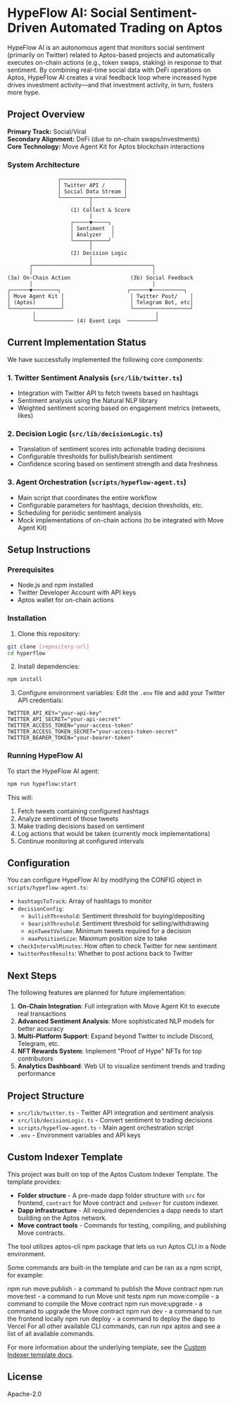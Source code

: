 # HypeFlow AI: Social Sentiment-Driven Automated Trading on Aptos

HypeFlow AI is an autonomous agent that monitors social sentiment (primarily on Twitter) related to Aptos-based projects and automatically executes on-chain actions (e.g., token swaps, staking) in response to that sentiment. By combining real-time social data with DeFi operations on Aptos, HypeFlow AI creates a viral feedback loop where increased hype drives investment activity—and that investment activity, in turn, fosters more hype.

## Project Overview

**Primary Track:** Social/Viral  
**Secondary Alignment:** DeFi (due to on-chain swaps/investments)  
**Core Technology:** Move Agent Kit for Aptos blockchain interactions

### System Architecture

```
                ┌────────────────────┐
                │ Twitter API /      │
                │ Social Data Stream │
                └─────────┬──────────┘
                          │
                    (1) Collect & Score
                          │
                    ┌─────▼─────┐
                    │ Sentiment  │
                    │ Analyzer   │
                    └─────┬─────┘
                          │
                    (2) Decision Logic
                          │
       ┌──────────────────┴───────────────────┐
       │                                      │
(3a) On-Chain Action                   (3b) Social Feedback
       │                                      │
┌──────▼────────┐                     ┌──────▼──────────┐
│ Move Agent Kit │                     │ Twitter Post/    │
│ (Aptos)        │                     │ Telegram Bot, etc│
└────────────────┘                     └──────────────────┘
        │                                      │
        └──────────── (4) Event Logs  ─────────┘
```

## Current Implementation Status

We have successfully implemented the following core components:

### 1. Twitter Sentiment Analysis (`src/lib/twitter.ts`)

- Integration with Twitter API to fetch tweets based on hashtags
- Sentiment analysis using the Natural NLP library
- Weighted sentiment scoring based on engagement metrics (retweets, likes)

### 2. Decision Logic (`src/lib/decisionLogic.ts`)

- Translation of sentiment scores into actionable trading decisions
- Configurable thresholds for bullish/bearish sentiment
- Confidence scoring based on sentiment strength and data freshness

### 3. Agent Orchestration (`scripts/hypeflow-agent.ts`)

- Main script that coordinates the entire workflow
- Configurable parameters for hashtags, decision thresholds, etc.
- Scheduling for periodic sentiment analysis
- Mock implementations of on-chain actions (to be integrated with Move Agent Kit)

## Setup Instructions

### Prerequisites

- Node.js and npm installed
- Twitter Developer Account with API keys
- Aptos wallet for on-chain actions

### Installation

1. Clone this repository:

```bash
git clone [repository-url]
cd hyperflow
```

2. Install dependencies:

```bash
npm install
```

3. Configure environment variables:
   Edit the `.env` file and add your Twitter API credentials:

```
TWITTER_API_KEY="your-api-key"
TWITTER_API_SECRET="your-api-secret"
TWITTER_ACCESS_TOKEN="your-access-token"
TWITTER_ACCESS_TOKEN_SECRET="your-access-token-secret"
TWITTER_BEARER_TOKEN="your-bearer-token"
```

### Running HypeFlow AI

To start the HypeFlow AI agent:

```bash
npm run hypeflow:start
```

This will:

1. Fetch tweets containing configured hashtags
2. Analyze sentiment of those tweets
3. Make trading decisions based on sentiment
4. Log actions that would be taken (currently mock implementations)
5. Continue monitoring at configured intervals

## Configuration

You can configure HypeFlow AI by modifying the CONFIG object in `scripts/hypeflow-agent.ts`:

- `hashtagsToTrack`: Array of hashtags to monitor
- `decisionConfig`:
  - `bullishThreshold`: Sentiment threshold for buying/depositing
  - `bearishThreshold`: Sentiment threshold for selling/withdrawing
  - `minTweetVolume`: Minimum tweets required for a decision
  - `maxPositionSize`: Maximum position size to take
- `checkIntervalMinutes`: How often to check Twitter for new sentiment
- `twitterPostResults`: Whether to post actions back to Twitter

## Next Steps

The following features are planned for future implementation:

1. **On-Chain Integration**: Full integration with Move Agent Kit to execute real transactions
2. **Advanced Sentiment Analysis**: More sophisticated NLP models for better accuracy
3. **Multi-Platform Support**: Expand beyond Twitter to include Discord, Telegram, etc.
4. **NFT Rewards System**: Implement "Proof of Hype" NFTs for top contributors
5. **Analytics Dashboard**: Web UI to visualize sentiment trends and trading performance

## Project Structure

- `src/lib/twitter.ts` - Twitter API integration and sentiment analysis
- `src/lib/decisionLogic.ts` - Convert sentiment to trading decisions
- `scripts/hypeflow-agent.ts` - Main agent orchestration script
- `.env` - Environment variables and API keys

## Custom Indexer Template

This project was built on top of the Aptos Custom Indexer Template. The template provides:

- **Folder structure** - A pre-made dapp folder structure with `src` for frontend, `contract` for Move contract and `indexer` for custom indexer.
- **Dapp infrastructure** - All required dependencies a dapp needs to start building on the Aptos network.
- **Move contract tools** - Commands for testing, compiling, and publishing Move contracts.

The tool utilizes aptos-cli npm package that lets us run Aptos CLI in a Node environment.

Some commands are built-in the template and can be ran as a npm script, for example:

npm run move:publish - a command to publish the Move contract
npm run move:test - a command to run Move unit tests
npm run move:compile - a command to compile the Move contract
npm run move:upgrade - a command to upgrade the Move contract
npm run dev - a command to run the frontend locally
npm run deploy - a command to deploy the dapp to Vercel
For all other available CLI commands, can run npx aptos and see a list of all available commands.

For more information about the underlying template, see the [Custom Indexer template docs](https://learn.aptoslabs.com/en/dapp-templates/custom-indexer-template).

## License

Apache-2.0
